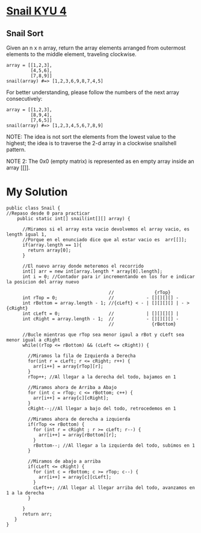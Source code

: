 
# [Snail KYU 4](https://www.codewars.com/kata/521c2db8ddc89b9b7a0000c1)

## Snail Sort

Given an n x n array, return the array elements arranged from outermost elements to the middle element, traveling clockwise.
~~~
array = [[1,2,3],
         [4,5,6],
         [7,8,9]]
snail(array) #=> [1,2,3,6,9,8,7,4,5]
~~~
For better understanding, please follow the numbers of the next array consecutively:
~~~
array = [[1,2,3],
         [8,9,4],
         [7,6,5]]
snail(array) #=> [1,2,3,4,5,6,7,8,9]
~~~

NOTE: The idea is not sort the elements from the lowest value to the highest; the idea is to traverse the 2-d array in a clockwise snailshell pattern.

NOTE 2: The 0x0 (empty matrix) is represented as en empty array inside an array [[]].

# My Solution
~~~
public class Snail {
//Repaso desde 0 para practicar
    public static int[] snail(int[][] array) {
      
      //Miramos si el array esta vacio devolvemos el array vacio, es length igual 1,
      //Porque en el enunciado dice que al estar vacio es  arr[[]];
      if(array.length == 1){
        return array[0];
      }
      
      //El nuevo array donde meteremos el recorrido
      int[] arr = new int[array.length * array[0].length];
      int i = 0; //Contador para ir incrementando en los for e indicar la posicion del array nuevo
      
                                      //               {rTop} 
      int rTop = 0;                   //            - [][][][] -
      int rBottom = array.length - 1; //{cLeft} < - | [][][][] | - > {cRight}
      int cLeft = 0;                  //            | [][][][] |
      int cRight = array.length - 1;  //            - [][][][] -
                                      //              {rBottom}
      
      //Bucle mientras que rTop sea menor igaul a rBot y cLeft sea menor igual a cRight
      while((rTop <= rBottom) && (cLeft <= cRight)) {
        
        //Miramos la fila de Izquierda a Derecha
        for(int r = cLeft; r <= cRight; r++) {
          arr[i++] = array[rTop][r];
        }
        rTop++; //Al llegar a la derecha del todo, bajamos en 1
        
        //Miramos ahora de Arriba a Abajo
        for (int c = rTop; c <= rBottom; c++) {
          arr[i++] = array[c][cRight];
        }
        cRight--;//Al llegar a bajo del todo, retrocedemos en 1
        
        //Miramos ahora de derecha a izquierda
        if(rTop <= rBottom) {
          for (int r = cRight ; r >= cLeft; r--) {
            arr[i++] = array[rBottom][r];
          }
          rBottom--; //Al llegar a la izquierda del todo, subimos en 1
        }
        
        //Miramos de abajo a arriba
        if(cLeft <= cRight) {
          for (int c = rBottom; c >= rTop; c--) {
            arr[i++] = array[c][cLeft];
          }
          cLeft++; //Al llegar al llegar arriba del todo, avanzamos en 1 a la derecha
        }
        
      }
      return arr;
   } 
}
~~~
